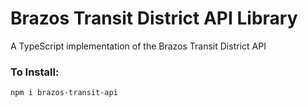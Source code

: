 # Brazos Transit District API Library
A TypeScript implementation of the Brazos Transit District API

### To Install:
`npm i brazos-transit-api`
